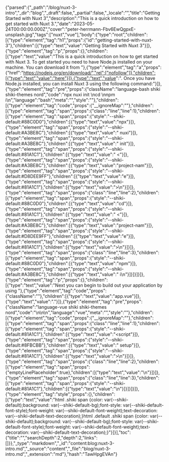 {"parsed":{"_path":"/blog/nuxt-3-intro","_dir":"blog","_draft":false,"_partial":false,"_locale":"","title":"Getting Started with Nuxt 3","description":"This is a quick introduction on how to get started with Nuxt 3.","date":"2023-05-24T00:00:00.000Z","cover":"peter-herrmann-Fbv6EwQgpxE-unsplash.jpg","tags":["nuxt","vue"],"body":{"type":"root","children":[{"type":"element","tag":"h1","props":{"id":"getting-started-with-nuxt-3"},"children":[{"type":"text","value":"Getting Started with Nuxt 3"}]},{"type":"element","tag":"p","props":{},"children":[{"type":"text","value":"This is a quick introduction on how to get started with Nuxt 3. To get started you need to have Node.js installed on your machine. You can download it from "},{"type":"element","tag":"a","props":{"href":"https://nodejs.org/en/download/","rel":["nofollow"]},"children":[{"type":"text","value":"here"}]},{"type":"text","value":". Once you have Node.js installed, you can install Nuxt 3 using the following command:"}]},{"type":"element","tag":"pre","props":{"className":"language-bash shiki shiki-themes nord","code":"npx nuxi init <project-name>\ncd <project-name>\nnpm i\n","language":"bash","meta":"","style":""},"children":[{"type":"element","tag":"code","props":{"__ignoreMap":""},"children":[{"type":"element","tag":"span","props":{"class":"line","line":1},"children":[{"type":"element","tag":"span","props":{"style":"--shiki-default:#88C0D0"},"children":[{"type":"text","value":"npx"}]},{"type":"element","tag":"span","props":{"style":"--shiki-default:#A3BE8C"},"children":[{"type":"text","value":" nuxi"}]},{"type":"element","tag":"span","props":{"style":"--shiki-default:#A3BE8C"},"children":[{"type":"text","value":" init"}]},{"type":"element","tag":"span","props":{"style":"--shiki-default:#81A1C1"},"children":[{"type":"text","value":" <"}]},{"type":"element","tag":"span","props":{"style":"--shiki-default:#A3BE8C"},"children":[{"type":"text","value":"project-nam"}]},{"type":"element","tag":"span","props":{"style":"--shiki-default:#D8DEE9FF"},"children":[{"type":"text","value":"e"}]},{"type":"element","tag":"span","props":{"style":"--shiki-default:#81A1C1"},"children":[{"type":"text","value":">\n"}]}]},{"type":"element","tag":"span","props":{"class":"line","line":2},"children":[{"type":"element","tag":"span","props":{"style":"--shiki-default:#88C0D0"},"children":[{"type":"text","value":"cd"}]},{"type":"element","tag":"span","props":{"style":"--shiki-default:#81A1C1"},"children":[{"type":"text","value":" <"}]},{"type":"element","tag":"span","props":{"style":"--shiki-default:#A3BE8C"},"children":[{"type":"text","value":"project-nam"}]},{"type":"element","tag":"span","props":{"style":"--shiki-default:#D8DEE9FF"},"children":[{"type":"text","value":"e"}]},{"type":"element","tag":"span","props":{"style":"--shiki-default:#81A1C1"},"children":[{"type":"text","value":">\n"}]}]},{"type":"element","tag":"span","props":{"class":"line","line":3},"children":[{"type":"element","tag":"span","props":{"style":"--shiki-default:#88C0D0"},"children":[{"type":"text","value":"npm"}]},{"type":"element","tag":"span","props":{"style":"--shiki-default:#A3BE8C"},"children":[{"type":"text","value":" i\n"}]}]}]}]},{"type":"element","tag":"p","props":{},"children":[{"type":"text","value":"Next you can begin to build out your application by using "},{"type":"element","tag":"code","props":{"className":""},"children":[{"type":"text","value":"app.vue"}]},{"type":"text","value":"."}]},{"type":"element","tag":"pre","props":{"className":"language-vue shiki shiki-themes nord","code":"<script setup></script>\n\n<template>\n  <div class=\"flex flex-col min-h-screen\">\n    <SiteHeader />\n    <main class=\" mx-auto max-w-7xl px-2 sm:px-6 lg:px-8 grow items-start w-full\">\n      <NuxtPage />\n    </main>\n    <SiteFooter />\n  </div>\n</template>\n","language":"vue","meta":"","style":""},"children":[{"type":"element","tag":"code","props":{"__ignoreMap":""},"children":[{"type":"element","tag":"span","props":{"class":"line","line":1},"children":[{"type":"element","tag":"span","props":{"style":"--shiki-default:#81A1C1"},"children":[{"type":"text","value":"<script"}]},{"type":"element","tag":"span","props":{"style":"--shiki-default:#8FBCBB"},"children":[{"type":"text","value":" setup"}]},{"type":"element","tag":"span","props":{"style":"--shiki-default:#81A1C1"},"children":[{"type":"text","value":"></script>\n"}]}]},{"type":"element","tag":"span","props":{"class":"line","line":2},"children":[{"type":"element","tag":"span","props":{"emptyLinePlaceholder":true},"children":[{"type":"text","value":"\n"}]}]},{"type":"element","tag":"span","props":{"class":"line","line":3},"children":[{"type":"element","tag":"span","props":{"style":"--shiki-default:#81A1C1"},"children":[{"type":"text","value":"<template>\n"}]}]},{"type":"element","tag":"span","props":{"class":"line","line":4},"children":[{"type":"element","tag":"span","props":{"style":"--shiki-default:#81A1C1"},"children":[{"type":"text","value":"  <div"}]},{"type":"element","tag":"span","props":{"style":"--shiki-default:#8FBCBB"},"children":[{"type":"text","value":" class"}]},{"type":"element","tag":"span","props":{"style":"--shiki-default:#ECEFF4"},"children":[{"type":"text","value":"="}]},{"type":"element","tag":"span","props":{"style":"--shiki-default:#ECEFF4"},"children":[{"type":"text","value":"\""}]},{"type":"element","tag":"span","props":{"style":"--shiki-default:#A3BE8C"},"children":[{"type":"text","value":"flex flex-col min-h-screen"}]},{"type":"element","tag":"span","props":{"style":"--shiki-default:#ECEFF4"},"children":[{"type":"text","value":"\""}]},{"type":"element","tag":"span","props":{"style":"--shiki-default:#81A1C1"},"children":[{"type":"text","value":">\n"}]}]},{"type":"element","tag":"span","props":{"class":"line","line":5},"children":[{"type":"element","tag":"span","props":{"style":"--shiki-default:#81A1C1"},"children":[{"type":"text","value":"    <"}]},{"type":"element","tag":"span","props":{"style":"--shiki-default:#D8DEE9"},"children":[{"type":"text","value":"SiteHeader"}]},{"type":"element","tag":"span","props":{"style":"--shiki-default:#81A1C1"},"children":[{"type":"text","value":" />\n"}]}]},{"type":"element","tag":"span","props":{"class":"line","line":6},"children":[{"type":"element","tag":"span","props":{"style":"--shiki-default:#81A1C1"},"children":[{"type":"text","value":"    <main"}]},{"type":"element","tag":"span","props":{"style":"--shiki-default:#8FBCBB"},"children":[{"type":"text","value":" class"}]},{"type":"element","tag":"span","props":{"style":"--shiki-default:#ECEFF4"},"children":[{"type":"text","value":"="}]},{"type":"element","tag":"span","props":{"style":"--shiki-default:#ECEFF4"},"children":[{"type":"text","value":"\""}]},{"type":"element","tag":"span","props":{"style":"--shiki-default:#A3BE8C"},"children":[{"type":"text","value":" mx-auto max-w-7xl px-2 sm:px-6 lg:px-8 grow items-start w-full"}]},{"type":"element","tag":"span","props":{"style":"--shiki-default:#ECEFF4"},"children":[{"type":"text","value":"\""}]},{"type":"element","tag":"span","props":{"style":"--shiki-default:#81A1C1"},"children":[{"type":"text","value":">\n"}]}]},{"type":"element","tag":"span","props":{"class":"line","line":7},"children":[{"type":"element","tag":"span","props":{"style":"--shiki-default:#81A1C1"},"children":[{"type":"text","value":"      <"}]},{"type":"element","tag":"span","props":{"style":"--shiki-default:#D8DEE9"},"children":[{"type":"text","value":"NuxtPage"}]},{"type":"element","tag":"span","props":{"style":"--shiki-default:#81A1C1"},"children":[{"type":"text","value":" />\n"}]}]},{"type":"element","tag":"span","props":{"class":"line","line":8},"children":[{"type":"element","tag":"span","props":{"style":"--shiki-default:#81A1C1"},"children":[{"type":"text","value":"    </main>\n"}]}]},{"type":"element","tag":"span","props":{"class":"line","line":9},"children":[{"type":"element","tag":"span","props":{"style":"--shiki-default:#81A1C1"},"children":[{"type":"text","value":"    <"}]},{"type":"element","tag":"span","props":{"style":"--shiki-default:#D8DEE9"},"children":[{"type":"text","value":"SiteFooter"}]},{"type":"element","tag":"span","props":{"style":"--shiki-default:#81A1C1"},"children":[{"type":"text","value":" />\n"}]}]},{"type":"element","tag":"span","props":{"class":"line","line":10},"children":[{"type":"element","tag":"span","props":{"style":"--shiki-default:#81A1C1"},"children":[{"type":"text","value":"  </div>\n"}]}]},{"type":"element","tag":"span","props":{"class":"line","line":11},"children":[{"type":"element","tag":"span","props":{"style":"--shiki-default:#81A1C1"},"children":[{"type":"text","value":"</template>\n"}]}]}]}]},{"type":"element","tag":"style","props":{},"children":[{"type":"text","value":"html .shiki span {color: var(--shiki-default);background: var(--shiki-default-bg);font-style: var(--shiki-default-font-style);font-weight: var(--shiki-default-font-weight);text-decoration: var(--shiki-default-text-decoration);}html .default .shiki span {color: var(--shiki-default);background: var(--shiki-default-bg);font-style: var(--shiki-default-font-style);font-weight: var(--shiki-default-font-weight);text-decoration: var(--shiki-default-text-decoration);}"}]}],"toc":{"title":"","searchDepth":2,"depth":2,"links":[]}},"_type":"markdown","_id":"content:blog:nuxt-3-intro.md","_source":"content","_file":"blog/nuxt-3-intro.md","_extension":"md"},"hash":"TawHpgEVAn"}